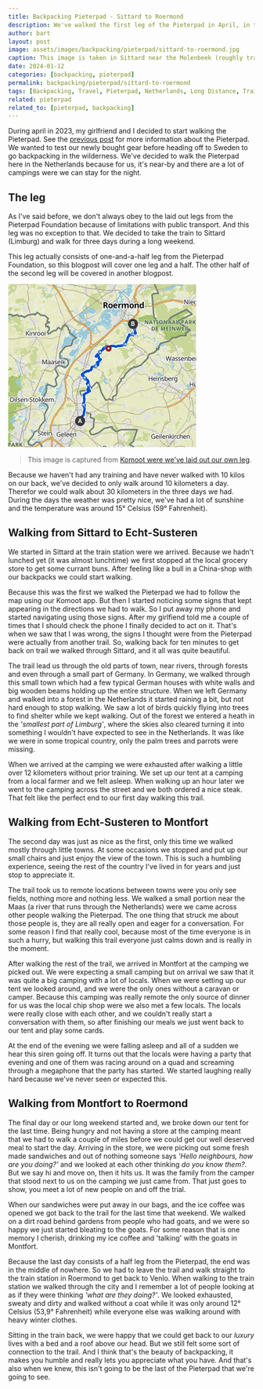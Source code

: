 ```yaml
---
title: Backpacking Pieterpad - Sittard to Roermond
description: We've walked the first leg of the Pieterpad in April, in the Netherlands around this time of the year there's still a reasonable chance that it might freeze at night.
author: bart
layout: post
image: assets/images/backpacking/pieterpad/sittard-to-roermond.jpg
caption: This image is taken in Sittard near the Molenbeek (roughly translated, millstream)
date: 2024-01-12
categories: [backpacking, pieterpad]
permalink: backpacking/pieterpad/sittard-to-roermond
tags: [Backpacking, Travel, Pieterpad, Netherlands, Long Distance, Trail]
related: pieterpad
related_to: [pieterpad, backpacking]
---
```


During april in 2023, my girlfriend and I decided to start walking the Pieterpad. See the [previous post](./2023-07-07-introduction.md) for more information about the Pieterpad. We wanted to test our newly bought gear before heading off to Sweden to go backpacking in the wilderness. We've decided to walk the Pieterpad here in the Netherlands because for us, it's near-by and there are a lot of campings were we can stay for the night.

## The leg

As I've said before, we don't always obey to the laid out legs from the Pieterpad Foundation because of limitations with public transport. And this leg was no exception to that. We decided to take the train to Sittard (Limburg) and walk for three days during a long weekend.

This leg actually consists of one-and-a-half leg from the Pieterpad Foundation, so this blogpost will cover one leg and a half. The other half of the second leg will be covered in another blogpost.

![The leg we've created for walking from Sittard to Roermond](/assets/images/backpacking/pieterpad/leg-sittard-roermond.png)
> This image is captured from [Komoot were we've laid out our own leg](https://www.komoot.com/nl-nl/tour/1072268722).

Because we haven't had any training and have never walked with 10 kilos on our back, we've decided to only walk around 10 kilometers a day. Therefor we could walk about 30 kilometers in the three days we had. During the days the weather was pretty nice, we've had a lot of sunshine and the temperature was around 15&deg; Celsius (59&deg; Fahrenheit).

## Walking from Sittard to Echt-Susteren

We started in Sittard at the train station were we arrived. Because we hadn't lunched yet (it was almost lunchtime) we first stopped at the local grocery store to get some currant buns. After feeling like a bull in a China-shop with our backpacks we could start walking.

Because this was the first we walked the Pieterpad we had to follow the map using our Komoot app. But then I started noticing some signs that kept appearing in the directions we had to walk. So I put away my phone and started navigating using those signs. After my girlfiend told me a couple of times that I should check the phone I finally decided to act on it. That's when we saw that I was wrong, the signs I thought were from the Pieterpad were actually from another trail. So, walking back for ten minutes to get back on trail we walked through Sittard, and it all was quite beautiful.

The trail lead us through the old parts of town, near rivers, through forests and even through a small part of Germany. In Germany, we walked through this small town which had a few typical German houses with white walls and big wooden beams holding up the entire structure. When we left Germany and walked into a forest in the Netherlands it started raining a bit, but not hard enough to stop walking. We saw a lot of birds quickly flying into trees to find shelter while we kept walking. Out of the forest we entered a heath in the _'smallest part of Limburg'_, where the skies also cleared turning it into something I wouldn't have expected to see in the Netherlands. It was like we were in some tropical country, only the palm trees and parrots were missing.

When we arrived at the camping we were exhausted after walking a little over 12 kilometers without prior training. We set up our tent at a camping from a local farmer and we felt asleep. When walking up an hour later we went to the camping across the street and we both ordered a nice steak. That felt like the perfect end to our first day walking this trail.

## Walking from Echt-Susteren to Montfort

The second day was just as nice as the first, only this time we walked mostly through little towns. At some occasions we stopped and put up our small chairs and just enjoy the view of the town. This is such a humbling experience, seeing the rest of the country I've lived in for years and just stop to appreciate it.

The trail took us to remote locations between towns were you only see fields, nothing more and nothing less. We walked a small portion near the Maas (a river that runs through the Netherlands) were we came across other people walking the Pieterpad. The one thing that struck me about those people is, they are all really open and eager for a conversation. For some reason I find that really cool, because most of the time everyone is in such a hurry, but walking this trail everyone just calms down and is really in the moment.

After walking the rest of the trail, we arrived in Montfort at the camping we picked out. We were expecting a small camping but on arrival we saw that it was quite a big camping with a lot of locals. When we were setting up our tent we looked around, and we were the only ones without a caravan or camper. Because this camping was really remote the only source of dinner for us was the local chip shop were we also met a few locals. The locals were really close with each other, and we couldn't really start a conversation with them, so after finishing our meals we just went back to our tent and play some cards.

At the end of the evening we were falling asleep and all of a sudden we hear this siren going off. It turns out that the locals were having a party that evening and one of them was racing around on a quad and screaming through a megaphone that the party has started. We started laughing really hard because we've never seen or expected this.

## Walking from Montfort to Roermond

The final day or our long weekend started and, we broke down our tent for the last time. Being hungry and not having a store at the camping meant that we had to walk a couple of miles before we could get our well deserved meal to start the day. Arriving in the store, we were picking out some fresh made sandwiches and out of nothing someone says _'Hello neighbours, how are you doing?'_ and we looked at each other thinking _do you know them?_. But we say hi and move on, then it hits us. It was the family from the camper that stood next to us on the camping we just came from. That just goes to show, you meet a lot of new people on and off the trial.

When our sandwiches were put away in our bags, and the ice coffee was opened we got back to the trail for the last time that weekend. We walked on a dirt road behind gardens from people who had goats, and we were so happy we just started bleating to the goats. For some reason that is one memory I cherish, drinking my ice coffee and 'talking' with the goats in Montfort.

Because the last day consists of a half leg from the Pieterpad, the end was in the middle of nowhere. So we had to leave the trail and walk straight to the train station in Roermond to get back to Venlo. When walking to the train station we walked through the city and I remember a lot of people looking at as if they were thinking _'what are they doing?'_. We looked exhausted, sweaty and dirty and walked without a coat while it was only around 12&deg; Celsius (53,9&deg; Fahrenheit) while everyone else was walking around with heavy winter clothes.

Sitting in the train back, we were happy that we could get back to our _luxury_ lives with a bed and a roof above our head. But we still felt some sort of connection to the trail. And I think that's the beauty of backpacking, it makes you humble and really lets you appreciate what you have. And that's also when we knew, this isn't going to be the last of the Pieterpad that we're going to see.
